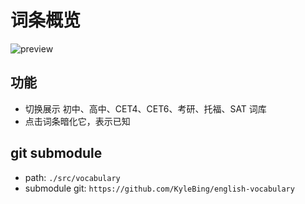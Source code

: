 # 词条概览

![preview](https://github.com/user-attachments/assets/c75f80de-0ec9-4173-9d22-9c269303594b)


## 功能
- 切换展示 初中、高中、CET4、CET6、考研、托福、SAT 词库
- 点击词条暗化它，表示已知

## git submodule

- path: `./src/vocabulary`
- submodule git:  `https://github.com/KyleBing/english-vocabulary`